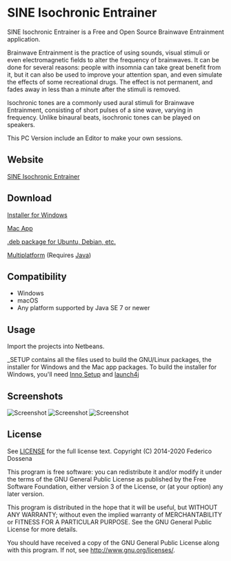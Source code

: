 # SINE Isochronic Entrainer
SINE Isochronic Entrainer is a Free and Open Source Brainwave Entrainment application.

Brainwave Entrainment is the practice of using sounds, visual stimuli or even electromagnetic fields to alter the frequency of brainwaves.
It can be done for several reasons: people with insomnia can take great benefit from it, but it can also be used to improve your attention span, and even simulate the effects of some recreational drugs.
The effect is not permanent, and fades away in less than a minute after the stimuli is removed.

Isochronic tones are a commonly used aural stimuli for Brainwave Entrainment, consisting of short pulses of a sine wave, varying in frequency. Unlike binaural beats, isochronic tones can be played on speakers. 

This PC Version include an Editor to make your own sessions.
 
## Website
[SINE Isochronic Entrainer](https://sine.fdossena.com/)

## Download
[Installer for Windows](https://downloads.fdossena.com/geth.php?r=sine-win)

[Mac App](https://downloads.fdossena.com/geth.php?r=sine-mac)

[.deb package for Ubuntu, Debian, etc.](https://downloads.fdossena.com/geth.php?r=sine-deb)

[Multiplatform](https://downloads.fdossena.com/geth.php?r=sine-pcbin) (Requires [Java](https://java.com))

## Compatibility
* Windows
* macOS
* Any platform supported by Java SE 7 or newer
 
## Usage
Import the projects into Netbeans.

_SETUP contains all the files used to build the GNU/Linux packages, the installer for Windows and the Mac app packages.
To build the installer for Windows, you'll need [Inno Setup](https://www.jrsoftware.org/isinfo.php) and [launch4j](https://launch4j.sourceforge.net/)

## Screenshots
![Screenshot](https://fdossena.com/sine/pc1.png)
![Screenshot](https://fdossena.com/sine/pc2.png)
![Screenshot](https://fdossena.com/sine/website1.png)

## License
See [LICENSE](LICENSE) for the full license text.
Copyright (C) 2014-2020 Federico Dossena

This program is free software: you can redistribute it and/or modify
it under the terms of the GNU General Public License as published by
the Free Software Foundation, either version 3 of the License, or
(at your option) any later version.

This program is distributed in the hope that it will be useful,
but WITHOUT ANY WARRANTY; without even the implied warranty of
MERCHANTABILITY or FITNESS FOR A PARTICULAR PURPOSE.  See the
GNU General Public License for more details.

You should have received a copy of the GNU General Public License
along with this program.  If not, see <http://www.gnu.org/licenses/>.
